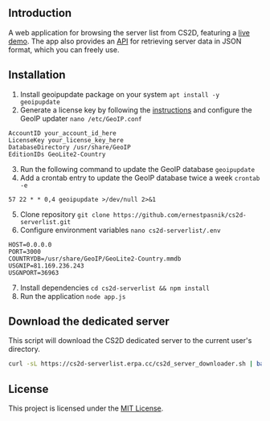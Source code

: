## Introduction
A web application for browsing the server list from CS2D, featuring a [live demo](https://cs2d-serverlist.erpa.cc). The app also provides an [API](https://cs2d-serverlist.erpa.cc/api) for retrieving server data in JSON format, which you can freely use.

## Installation
1. Install geoipupdate package on your system `apt install -y geoipupdate`
2. Generate a license key by following the [instructions](https://support.maxmind.com/hc/en-us/articles/4407111582235-Generate-a-License-Key) and configure the GeoIP updater `nano /etc/GeoIP.conf`
```
AccountID your_account_id_here
LicenseKey your_license_key_here
DatabaseDirectory /usr/share/GeoIP
EditionIDs GeoLite2-Country
```
3. Run the following command to update the GeoIP database `geoipupdate`
4. Add a crontab entry to update the GeoIP database twice a week `crontab -e`
```
57 22 * * 0,4 geoipupdate >/dev/null 2>&1
``` 
5. Clone repository `git clone https://github.com/ernestpasnik/cs2d-serverlist.git`
6. Configure environment variables `nano cs2d-serverlist/.env`
```env
HOST=0.0.0.0
PORT=3000
COUNTRYDB=/usr/share/GeoIP/GeoLite2-Country.mmdb
USGNIP=81.169.236.243
USGNPORT=36963
```
7. Install dependencies `cd cs2d-serverlist && npm install`
8. Run the application `node app.js`

## Download the dedicated server
This script will download the CS2D dedicated server to the current user's directory.
```bash
curl -sL https://cs2d-serverlist.erpa.cc/cs2d_server_downloader.sh | bash
```

## License
This project is licensed under the [MIT License](LICENSE).

